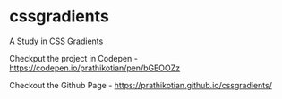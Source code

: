 # cssgradients
A Study in CSS Gradients

Checkput the project in Codepen - https://codepen.io/prathikotian/pen/bGEOOZz

Checkout the Github Page - https://prathikotian.github.io/cssgradients/
